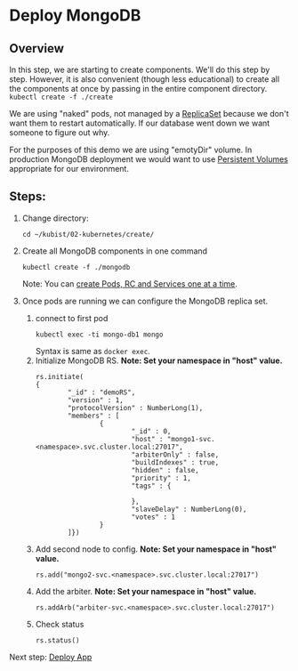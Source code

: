 # Deploy MongoDB

Overview
----

In this step, we are starting to create components.  We'll do this step by step. However, it is also convenient (though less educational) to create all the components at once by passing in the entire component directory.
 ```kubectl create -f ./create```
 
 We are using "naked" pods, not managed by a [ReplicaSet](https://kubernetes.io/docs/concepts/workloads/controllers/replicaset/) because we don't want them to restart automatically.  If our database went down we want someone to figure out why.
 
 For the purposes of this demo we are using "emotyDir" volume. In production MongoDB deployment we would want to use [Persistent Volumes](https://kubernetes.io/docs/concepts/storage/persistent-volumes/#types-of-persistent-volumes) appropriate for our environment.
 
 Steps:
 ---
 1. Change directory:
    ```
    cd ~/kubist/02-kubernetes/create/
    ```
 1. Create all MongoDB components in one command
    ```
    kubectl create -f ./mongodb
    ```
    Note: You can [create Pods, RC and Services one at a time](06-deploy-mongodb-step-by-step.md).  
    
 1. Once pods are running we can configure the MongoDB replica set.
    1. connect to first pod
        ```
        kubectl exec -ti mongo-db1 mongo
        ```
        Syntax is same as ``docker exec``.
    1. Initialize MongoDB RS.  **Note: Set your namespace in "host" value.**
        ```
        rs.initiate(
        {
                "_id" : "demoRS",
                "version" : 1,
                "protocolVersion" : NumberLong(1),
                "members" : [
                        {
                                "_id" : 0,
                                "host" : "mongo1-svc.<namespace>.svc.cluster.local:27017",
                                "arbiterOnly" : false,
                                "buildIndexes" : true,
                                "hidden" : false,
                                "priority" : 1,
                                "tags" : {
        
                                },
                                "slaveDelay" : NumberLong(0),
                                "votes" : 1
                        }
                ]})
        ```
    1. Add second node to config. **Note: Set your namespace in "host" value.**
        ```
        rs.add("mongo2-svc.<namespace>.svc.cluster.local:27017")		
        ```
    1. Add the arbiter. **Note: Set your namespace in "host" value.**
        ```
        rs.addArb("arbiter-svc.<namespace>.svc.cluster.local:27017")
        ```
    1. Check status
        ```
        rs.status()
        ```

Next step: [Deploy App](07-deploy-app.md)
